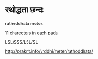 # रथोद्धता छन्दः

rathoddhata meter. 

11 charecters in each pada

LSL/SSS/LSL/SL




http://prakrit.info/vrddhi/meter/rathoddhata/